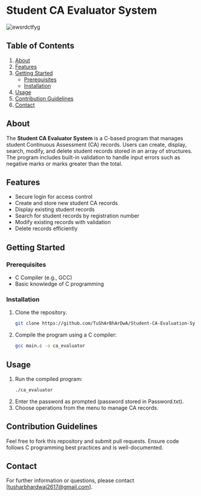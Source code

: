 # Student CA Evaluator System
![ewsrdctfyg](https://github.com/user-attachments/assets/ddf8d406-b743-40a2-b5b8-8e0a39e1f2cd)

## Table of Contents
1. [About](#about)
2. [Features](#features)
3. [Getting Started](#getting-started)
   - [Prerequisites](#prerequisites)
   - [Installation](#installation)
4. [Usage](#usage)
5. [Contribution Guidelines](#contribution-guidelines)
6. [Contact](#contact)

## About
The **Student CA Evaluator System** is a C-based program that manages student Continuous Assessment (CA) records. Users can create, display, search, modify, and delete student records stored in an array of structures. The program includes built-in validation to handle input errors such as negative marks or marks greater than the total.

## Features
- Secure login for access control
- Create and store new student CA records
- Display existing student records
- Search for student records by registration number
- Modify existing records with validation
- Delete records efficiently

## Getting Started
### Prerequisites
- C Compiler (e.g., GCC)
- Basic knowledge of C programming

### Installation
1. Clone the repository.
   ```bash
   git clone https://github.com/TuShArBhArDwA/Student-CA-Evaluation-System
2. Compile the program using a C compiler:
   ```bash
   gcc main.c -o ca_evaluator
## Usage
1. Run the compiled program:
   ```bash
   ./ca_evaluator
2. Enter the password as prompted (password stored in Password.txt).
3. Choose operations from the menu to manage CA records.
## Contribution Guidelines
Feel free to fork this repository and submit pull requests. Ensure code follows C programming best practices and is well-documented.

## Contact
For further information or questions, please contact [tusharbhardwaj2617@gmail.com].
